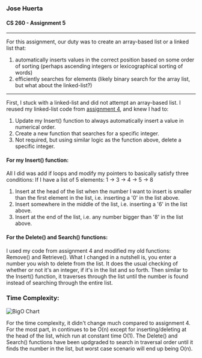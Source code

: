 ### Jose Huerta
#### CS 260 - Assignment 5
---
For this assignment, our duty was to create an array-based list or a linked list that:
1.  automatically inserts values in the correct position based on some order of sorting (perhaps ascending integers or lexicographical sorting of words)
2.  efficiently searches for elements (likely binary search for the array list, but what about the linked-list?)
---
First, I stuck with a linked-list and did not attempt an array-based list. I reused my linked-list code from [assignment 4](https://github.com/thejosehuerta/cs260/tree/main/assignment4),
and knew I had to:
1.  Update my Insert() function to always automatically insert a value in numerical order.
2.  Create a new function that searches for a specific integer.
3.  Not required, but using similar logic as the function above, delete a specific integer.

#### For my Insert() function:
All I did was add if loops and modify my pointers to basically satisfy three conditions:
If I have a list of 5 elements: 1 -> 3 -> 4 -> 5 -> 8 
1.  Insert at the head of the list when the number I want to insert is smaller than the first element in the list, i.e. inserting a '0' in the list above.
2.  Insert somewhere in the middle of the list, i.e. inserting a '6' in the list above.
3.  Insert at the end of the list, i.e. any number bigger than '8' in the list above.

#### For the Delete() and Search() functions:
I used my code from assignment 4 and modified my old functions: Remove() and Retrieve(). What I changed in a nutshell is, you enter a number you wish to delete from
the list. It does the usual checking of whether or not it's an integer, if it's in the list and so forth. Then similar to the Insert() function, it traverses through the 
list until the number is found instead of searching through the entire list.

### Time Complexity:

![BigO Chart][bigochart]

[bigochart]: https://miro.medium.com/max/2544/1*FkQzWqqIMlAHZ_xNrEPKeA.png

For the time complexity, it didn't change much compared to assignment 4. For the most part, in continues to be O(n) except for inserting/deleting at the head of the
list, which run at constant time O(1). The Delete() and Search() functions have been updgraded to search in traversal order until it finds the number in the list, but worst case scenario will end 
up being O(n).
